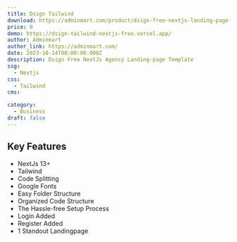 ```yaml
---
title: Dsign Tailwind
download: https://adminmart.com/product/dsign-free-nextjs-landing-page-template/
price: 0
demo: https://dsign-tailwind-nextjs-free.vercel.app/
author: Adminmart
author_link: https://adminmart.com/
date: 2023-10-14T00:00:00.000Z
description: Dsign Free NextJs Agency Landing-page Template
ssg:
  - Nextjs
css:
  - Tailwind
cms:

category:
  - Business
draft: false
---
```


## Key Features

- NextJs 13+
- Tailwind
- Code Splitting
- Google Fonts
- Easy Folder Structure
- Organized Code Structure
- The Hassle-free Setup Process
- Login Added
- Register Added
- 1 Standout Landingpage
